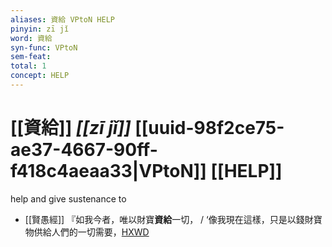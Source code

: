 ```yaml
---
aliases: 資給 VPtoN HELP
pinyin: zī jǐ
word: 資給
syn-func: VPtoN
sem-feat: 
total: 1
concept: HELP 
---
```

# [[資給]] *[[zī jǐ]]*  [[uuid-98f2ce75-ae37-4667-90ff-f418c4aeaa33|VPtoN]] [[HELP]]
help and give sustenance to
 - [[賢愚經]] 『如我今者，唯以財寶**資給**一切， / ‘像我現在這樣，只是以錢財寶物供給人們的一切需要，[HXWD](https://hxwd.org/textview.html?location=KR6b0059_T_001-0349a.48)